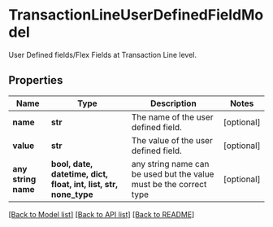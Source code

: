 # TransactionLineUserDefinedFieldModel

User Defined fields/Flex Fields at Transaction Line level.

## Properties
Name | Type | Description | Notes
------------ | ------------- | ------------- | -------------
**name** | **str** | The name of the user defined field. | [optional] 
**value** | **str** | The value of the user defined field. | [optional] 
**any string name** | **bool, date, datetime, dict, float, int, list, str, none_type** | any string name can be used but the value must be the correct type | [optional]

[[Back to Model list]](../README.md#documentation-for-models) [[Back to API list]](../README.md#documentation-for-api-endpoints) [[Back to README]](../README.md)


